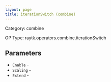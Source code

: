 ```yaml
---
layout: page
title: iterationSwitch (combine)
---
```


Category: combine

OP Type: raytk.operators.combine.iterationSwitch

## Parameters

* `Enable` - 
* `Scaling` - 
* `Extend` -
